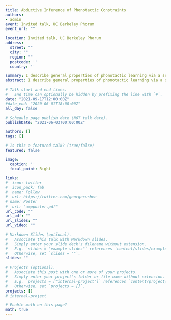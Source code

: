 ```yaml
---
title: Abductive Inference of Phonotactic Constraints
authors:
- admin
event: Invited talk, UC Berkeley Phorum
event_url: ""

location: Invited talk, UC Berkeley Phorum
address:
  street: ""
  city: ""
  region: ""
  postcode: ''
  country: ''

summary: I describe general properties of phonotactic learning via a series of non-statistical abductive inference algorithms   
abstract: I describe general properties of phonotactic learning via a series of non-statistical abductive inference algorithms

# Talk start and end times.
#   End time can optionally be hidden by prefixing the line with `#`.
date: "2021-09-17T12:00:00Z"
#date_end: "2020-06-01T18:00:00Z"
all_day: false

# Schedule page publish date (NOT talk date).
publishDate: "2021-06-03T00:00:00Z"

authors: []
tags: []

# Is this a featured talk? (true/false)
featured: false

image:
  caption: ''
  focal_point: Right

links:
#- icon: twitter
#  icon_pack: fab
#  name: Follow
#  url: https://twitter.com/georgecushen
# name: Poster
#  url: "ampposter.pdf"
url_code: ""
url_pdf: ""
url_slides: ""
url_video: ""

# Markdown Slides (optional).
#   Associate this talk with Markdown slides.
#   Simply enter your slide deck's filename without extension.
#   E.g. `slides = "example-slides"` references `content/slides/example-slides.md`.
#   Otherwise, set `slides = ""`.
slides: ""

# Projects (optional).
#   Associate this post with one or more of your projects.
#   Simply enter your project's folder or file name without extension.
#   E.g. `projects = ["internal-project"]` references `content/project/deep-learning/index.md`.
#   Otherwise, set `projects = []`.
projects: []
# internal-project

# Enable math on this page?
math: true
---
```

